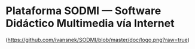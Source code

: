 # Plataforma SODMI — Software Didáctico Multimedia vía Internet 
(https://github.com/ivansnek/SODMI/blob/master/doc/logo.png?raw=true)